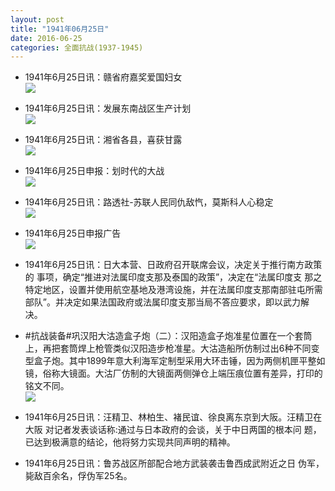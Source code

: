 ```yaml
---
layout: post
title: "1941年06月25日"
date: 2016-06-25
categories: 全面抗战(1937-1945)
---
```


<meta name="referrer" content="no-referrer" />

- 1941年6月25日讯：赣省府嘉奖爱国妇女 <br/><img src="https://ww4.sinaimg.cn/large/aca367d8jw1f57v7vbzojj207q070js6.jpg" />

- 1941年6月25日讯：发展东南战区生产计划 <br/><img src="https://ww4.sinaimg.cn/large/aca367d8jw1f57th7mtinj209n077jsc.jpg" />

- 1941年6月25日讯：湘省各县，喜获甘露 <br/><img src="https://ww1.sinaimg.cn/large/aca367d8jw1f57rqrcua6j206905sdgb.jpg" />

- 1941年6月25日申报：划时代的大战 <br/><img src="https://ww4.sinaimg.cn/large/aca367d8jw1f57q1h0lhxj20on0xgatw.jpg" />

- 1941年6月25日讯：路透社-苏联人民同仇敌忾，莫斯科人心稳定 <br/><img src="https://ww4.sinaimg.cn/large/aca367d8jw1f57ku651k5j20bz0h7tbm.jpg" />

- 1941年6月25日申报广告 <br/><img src="https://ww1.sinaimg.cn/large/aca367d8jw1f57c5ylwscj20kw0gywio.jpg" />

- 1941年6月25日讯：日大本营、日政府召开联席会议，决定关于推行南方政策的 事项，确定“推进对法属印度支那及泰国的政策”，决定在“法属印度支 那之特定地区，设置并使用航空基地及港湾设施，并在法属印度支那南部驻屯所需部队”。并决定如果法国政府或法属印度支那当局不答应要求，即以武力解决。 

- #抗战装备#巩汉阳大沽造盒子炮（二）：汉阳造盒子炮准星位置在一个套筒上，再把套筒焊上枪管类似汉阳造步枪准星。大沽造船所仿制过出6种不同变型盒子炮。其中1899年意大利海军定制型采用大环击锤，因为两侧机匣平整如镜，俗称大镜面。大沽厂仿制的大镜面两侧弹仓上端压痕位置有差异，打印的铭文不同。 <br/><img src="https://ww3.sinaimg.cn/large/aca367d8jw1f578p87k1nj20m81bltnk.jpg" />

- 1941年6月25日讯：汪精卫、林柏生、褚民谊、徐良离东京到大阪。汪精卫在大阪 对记者发表谈话称:通过与日本政府的会谈，关于中日两国的根本问 题，已达到极满意的结论，他将努力实现共同声明的精神。 

- 1941年6月25日讯：鲁苏战区所部配合地方武装袭击鲁西成武附近之日 伪军，毙敌百余名，俘伪军25名。 

